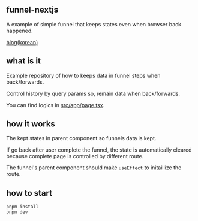 ## funnel-nextjs

A example of simple funnel that keeps states even when browser back happened.

[blog(korean)](https://dev.classmethod.jp/articles/funnel_browser_back_safe)

## what is it

Example repository of how to keeps data in funnel steps when back/forwards.

Control history by query params so, remain data when back/forwards.

You can find logics in [src/app/page.tsx](https://github.com/Tolluset/funnel-nextjs/blob/main/src/app/page.tsx).

## how it works


The kept states in parent component so funnels data is kept.

If go back after user complete the funnel, the state is automatically cleared because complete page is controlled by different route. 

The funnel's parent component should make `useEffect` to initaillize the route.


## how to start

```
pnpm install
pnpm dev
```


